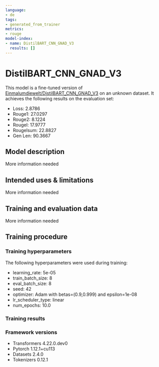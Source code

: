 ```yaml
---
language:
- de
tags:
- generated_from_trainer
metrics:
- rouge
model-index:
- name: DistilBART_CNN_GNAD_V3
  results: []
---
```


<!-- This model card has been generated automatically according to the information the Trainer had access to. You
should probably proofread and complete it, then remove this comment. -->

# DistilBART_CNN_GNAD_V3

This model is a fine-tuned version of [Einmalumdiewelt/DistilBART_CNN_GNAD_V3](https://huggingface.co/Einmalumdiewelt/DistilBART_CNN_GNAD_V3) on an unknown dataset.
It achieves the following results on the evaluation set:
- Loss: 2.8786
- Rouge1: 27.0297
- Rouge2: 8.1224
- Rougel: 17.9777
- Rougelsum: 22.8827
- Gen Len: 90.3667

## Model description

More information needed

## Intended uses & limitations

More information needed

## Training and evaluation data

More information needed

## Training procedure

### Training hyperparameters

The following hyperparameters were used during training:
- learning_rate: 5e-05
- train_batch_size: 8
- eval_batch_size: 8
- seed: 42
- optimizer: Adam with betas=(0.9,0.999) and epsilon=1e-08
- lr_scheduler_type: linear
- num_epochs: 10.0

### Training results



### Framework versions

- Transformers 4.22.0.dev0
- Pytorch 1.12.1+cu113
- Datasets 2.4.0
- Tokenizers 0.12.1
